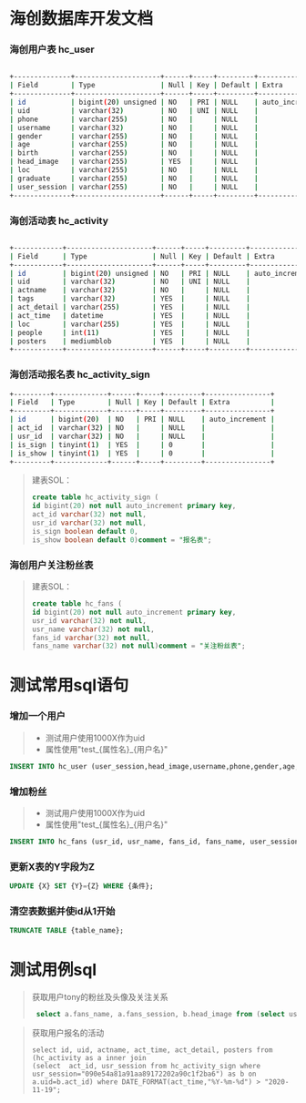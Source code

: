# 海创数据库开发文档



### 海创用户表    hc_user

```bash

+--------------+---------------------+------+-----+---------+----------------+
| Field        | Type                | Null | Key | Default | Extra          |
+--------------+---------------------+------+-----+---------+----------------+
| id           | bigint(20) unsigned | NO   | PRI | NULL    | auto_increment |
| uid          | varchar(32)         | NO   | UNI | NULL    |                |
| phone        | varchar(255)        | NO   |     | NULL    |                |
| username     | varchar(32)         | NO   |     | NULL    |                |
| gender       | varchar(255)        | NO   |     | NULL    |                |
| age          | varchar(255)        | NO   |     | NULL    |                |
| birth        | varchar(255)        | NO   |     | NULL    |                |
| head_image   | varchar(255)        | YES  |     | NULL    |                |
| loc          | varchar(255)        | NO   |     | NULL    |                |
| graduate     | varchar(255)        | NO   |     | NULL    |                |
| user_session | varchar(255)        | NO   |     | NULL    |                |
+--------------+---------------------+------+-----+---------+----------------+

```



### 海创活动表   hc_activity

```bash

+------------+---------------------+------+-----+---------+----------------+
| Field      | Type                | Null | Key | Default | Extra          |
+------------+---------------------+------+-----+---------+----------------+
| id         | bigint(20) unsigned | NO   | PRI | NULL    | auto_increment |
| uid        | varchar(32)         | NO   | UNI | NULL    |                |
| actname    | varchar(32)         | NO   |     | NULL    |                |
| tags       | varchar(32)         | YES  |     | NULL    |                |
| act_detail | varchar(255)        | YES  |     | NULL    |                |
| act_time   | datetime            | YES  |     | NULL    |                |
| loc        | varchar(255)        | YES  |     | NULL    |                |
| people     | int(11)             | YES  |     | NULL    |                |
| posters    | mediumblob          | YES  |     | NULL    |                |
+------------+---------------------+------+-----+---------+----------------+
```



### 海创活动报名表   hc_activity_sign

```bash
+---------+-------------+------+-----+---------+----------------+
| Field   | Type        | Null | Key | Default | Extra          |
+---------+-------------+------+-----+---------+----------------+
| id      | bigint(20)  | NO   | PRI | NULL    | auto_increment |
| act_id  | varchar(32) | NO   |     | NULL    |                |
| usr_id  | varchar(32) | NO   |     | NULL    |                |
| is_sign | tinyint(1)  | YES  |     | 0       |                |
| is_show | tinyint(1)  | YES  |     | 0       |                |
+---------+-------------+------+-----+---------+----------------+

```

> 建表SOL：
>
> ```sql
> create table hc_activity_sign (
> id bigint(20) not null auto_increment primary key,
> act_id varchar(32) not null,
> usr_id varchar(32) not null,
> is_sign boolean default 0,
> is_show boolean default 0)comment = "报名表";
> ```

### 海创用户关注粉丝表

> 建表SOL：
>
> ```sql
> create table hc_fans (
> id bigint(20) not null auto_increment primary key,
> usr_id varchar(32) not null,
> usr_name varchar(32) not null,
> fans_id varchar(32) not null,
> fans_name varchar(32) not null)comment = "关注粉丝表";
> ```





# 测试常用sql语句

### 增加一个用户

> - 测试用户使用1000X作为uid
> - 属性使用"test_{属性名}\_{用户名}"


```sql
INSERT INTO hc_user (user_session,head_image,username,phone,gender,age,birth,loc,graduate,uid) VALUES ('test_session_tony','test_head_image_tony','Tony','13312345678','male','18',"2002-01-01","xi'an","MCU","HC_USR_10001");
```

### 增加粉丝

> - 测试用户使用1000X作为uid
> - 属性使用"test_{属性名}\_{用户名}"


```sql
INSERT INTO hc_fans (usr_id, usr_name, fans_id, fans_name, user_session, fans_session) VALUES ("HC_USR_10001","Tony","HC_USR_10002","Steve", "test_user_session_tony", "test_user_session_steven");
```

### 更新X表的Y字段为Z
```sql
UPDATE {X} SET {Y}={Z} WHERE {条件};
```

### 清空表数据并使id从1开始

```sql
TRUNCATE TABLE {table_name};
```







# 测试用例sql

> 获取用户tony的粉丝及头像及关注关系
>
> ```sql
>  select a.fans_name, a.fans_session, b.head_image from (select user_session, fans_name, fans_session from hc_fans where user_session="test_user_session_tony") a inner join hc_user b on a.fans_session = b.user_session;
> ```
>
> 

> 获取用户报名的活动
>
> ```mysql
> select id, uid, actname, act_time, act_detail, posters from (hc_activity as a inner join
> (select  act_id, usr_session from hc_activity_sign where usr_session="090e54a81a91aa89172202a90c1f2ba6") as b on
> a.uid=b.act_id) where DATE_FORMAT(act_time,"%Y-%m-%d") > "2020-11-19";
> ```
>
> 